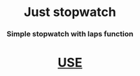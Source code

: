 <div align="center">

# Just stopwatch

### Simple stopwatch with laps function

# [USE](https://s1000dev.github.io/timer/) 

</div>
